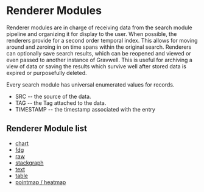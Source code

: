 # Renderer Modules

Renderer modules are in charge of receiving data from the search module pipeline and organizing it for display to the user. When possible, the renderers provide for a second order temporal index. This allows for moving around and zeroing in on time spans within the original search. Renderers can optionally save search results, which can be reopened and viewed or even passed to another instance of Gravwell. This is useful for archiving a view of data or saving the results which survive well after stored data is expired or purposefully deleted.

Every search module has universal enumerated values for records.

* SRC -- the source of the data.
* TAG -- the Tag attached to the data.
* TIMESTAMP -- the timestamp associated with the entry

## Renderer Module list

* [chart](chart/chart.md)
* [fdg](fdg/fdg.md)
* [raw](raw/raw.md)
* [stackgraph](stackgraph/stackgraph.md)
* [text](text/text.md)
* [table](table/table.md)
* [pointmap / heatmap](map/map.md)